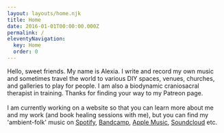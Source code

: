 ```yaml
---
layout: layouts/home.njk
title: Home
date: 2016-01-01T00:00:00.000Z
permalink: /
eleventyNavigation:
  key: Home
  order: 0
---
```

Hello, sweet friends. My name is Alexia. I write and record my own music and sometimes travel the world to various DIY spaces, venues, churches, and galleries to play for people. I am also a biodynamic craniosacral therapist in training. Thanks for finding your way to my Patreon page.\
\
I am currently working on a website so that you can learn more about me and my work (and book healing sessions with me), but you can find my 'ambient-folk' music on [Spotify](https://open.spotify.com/artist/08SD2vwQpHuHq8IiTM180I), [Bandcamp](https://alexiaavina.bandcamp.com/), [Apple Music](https://music.apple.com/ca/artist/alexia-avina/1338781702), [Soundcloud](https://soundcloud.com/alexiaavina) etc.